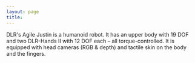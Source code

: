 ```yaml
---
layout: page
title: 
---
```


DLR's Agile Justin is a humanoid robot. 
It has an upper body with 19 DOF and two DLR-Hands II with 12 DOF each – all
torque-controlled. 
It is equipped with head cameras (RGB & depth) and tactile skin on the body and the fingers.

